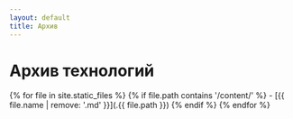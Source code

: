 ```yaml
---
layout: default
title: Архив
---
```


# Архив технологий

{% for file in site.static_files %}
  {% if file.path contains '/content/' %}
    - [{{ file.name | remove: '.md' }}](.{{ file.path }})
  {% endif %}
{% endfor %}
